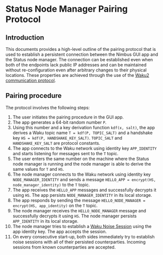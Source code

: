 # Status Node Manager Pairing Protocol

## Introduction

This documents provides a high-level outline of the pairing protocol that is used to establish a persistent connection between the Nimbus GUI app and the Status node manager. The connection can be established even when both of the endpoints lack public IP addresses and can be maintained without re-configuration even after arbitrary changes to their physical locations. These properties are achieved through the use of the [Waku2 communication protocol](https://rfc.vac.dev/spec/10/).

## Pairing procedure

The protocol involves the following steps:

1) The user initiates the pairing procedure in the GUI app.
2) The app generates a 64-bit random number `P`.
3) Using this number and a key derivation function `kdf(x, salt)`, the app derives a Waku topic name `T = kdf(P, TOPIC_SALT)` and a handshake key `HS = kdf(P, HANDSHAKE_KEY_SALT)`. `TOPIC_SALT` and `HANDSHAKE_KEY_SALT` are protocol constants.
4) The app connects to the Waku network using identity key `APP_IDENTITY` and starts listening for messages sent to the `T` topic.
5) The user enters the same number on the machine where the Status node manager is running and the node manager is able to derive the same values for `T` and `HS`.
6) The node manager connects to the Waku network using identity key `NODE_MANAGER_IDENTITY` and sends a message `HELLO_APP = encrypt(HS, node_manager_identity)` to the `T` topic.
7) The app receives the `HELLO_APP` messages and successfully decrypts it using `HS`. The app persists `NODE_MANAGER_IDENTITY` in its local storage.
8) The app responds by sending the message `HELLO_NODE_MANAGER = encrypt(HS, app_identity)` on the `T` topic.
9) The node manager receives the `HELLO_NODE_MANAGER` message and successfully decrypts it using `HS`. The node manager persists `APP_IDENTITY` in its local storage.
10) The node manager tries to establish a [Waku Noise Session](https://rfc.vac.dev/spec/37/) using the app identity key. The app accepts the session.
11) On every consecutive start-up, both sides immediately try to establish noise sessions with all of their persisted counterparties. Incoming sessions from known counterparties are accepted.
